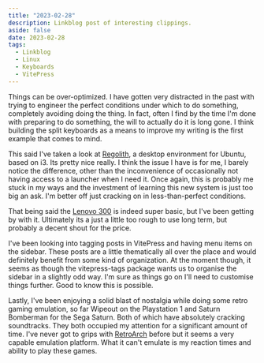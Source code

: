 ```yaml
---
title: "2023-02-28"
description: Linkblog post of interesting clippings.
aside: false
date: 2023-02-28
tags:
  - Linkblog
  - Linux
  - Keyboards
  - VitePress
---
```


Things can be over-optimized. I have gotten very distracted in the past with trying to engineer the perfect conditions under which to do something, completely avoiding doing the thing. In fact, often I find by the time I'm done with preparing to do something, the will to actually do it is long gone. I think building the split keyboards as a means to improve my writing is the first example that comes to mind.

This said I've taken a look at [Regolith](https://regolith-desktop.com/), a desktop environment for Ubuntu, based on i3. Its pretty nice really. I think the issue I have is for me, I barely notice the difference, other than the inconvenience of occasionally not having access to a launcher when I need it. Once again, this is probably me stuck in my ways and the investment of learning this new system is just too big an ask. I'm better off just cracking on in less-than-perfect conditions.  

That being said the [Lenovo 300](https://www.lenovo.com/gb/en/p/accessories-and-software/keyboards-and-mice/keyboards/gx30m39693) is indeed super basic, but I've been getting by with it. Ultimately its a just a little too rough to use long term, but probably a decent shout for the price. 

I've been looking into tagging posts in VitePress and having menu items on the sidebar. These posts are a little thematically all over the place and would definitely benefit from some kind of organization. At the moment though, it seems as though the vitepress-tags package wants us to organise the sidebar in a slightly odd way. I'm sure as things go on I'll need to customise things further. Good to know this is possible. 

Lastly, I've been enjoying a solid blast of nostalgia while doing some retro gaming emulation, so far Wipeout on the Playstation 1 and Saturn Bomberman for the Sega Saturn. Both of which have absolutely cracking soundtracks. They both occupied my attention for a significant amount of time. I've never got to grips with [RetroArch](https://www.retroarch.com/) before but it seems a very capable emulation platform. What it can't emulate is my reaction times and ability to play these games. 